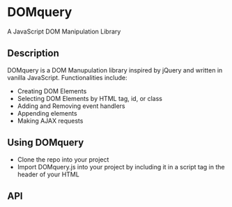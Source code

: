 # DOMquery
A JavaScript DOM Manipulation Library

## Description
DOMquery is a DOM Manupulation library inspired by jQuery and written in vanilla JavaScript. 
Functionalities include:

* Creating DOM Elements
* Selecting DOM Elements by HTML tag, id, or class
* Adding and Removing event handlers
* Appending elements
* Making AJAX requests

## Using DOMquery
* Clone the repo into your project
* Import DOMquery.js into your project by including it in a script tag in the header of your HTML

## API
